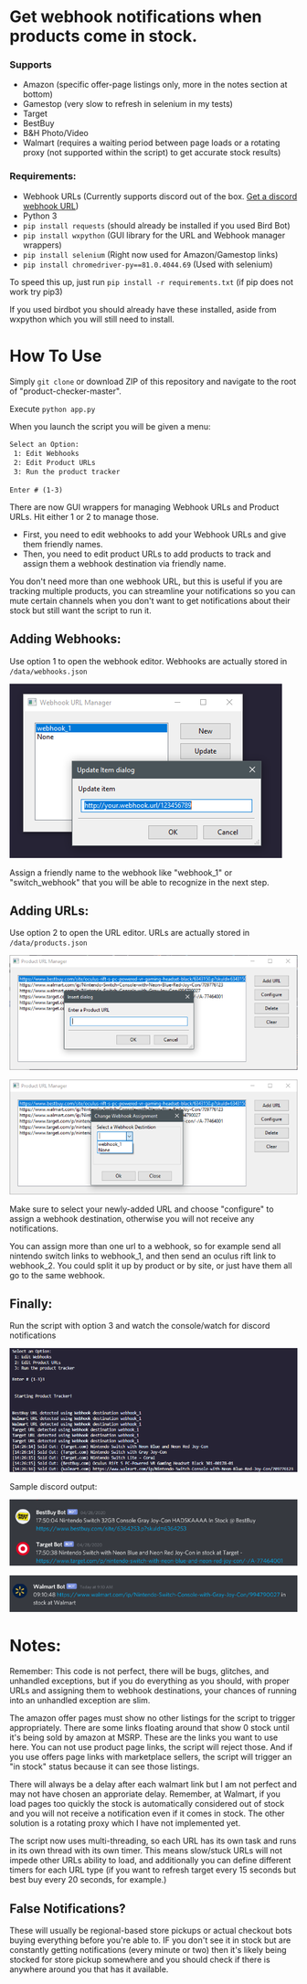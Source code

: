 # Get webhook notifications when products come in stock. 

### Supports

- Amazon (specific offer-page listings only, more in the notes section at bottom)
- Gamestop (very slow to refresh in selenium in my tests)
- Target
- BestBuy
- B&H Photo/Video
- Walmart (requires a waiting period between page loads or a rotating proxy (not supported within the script) to get accurate stock results)

### Requirements:

- Webhook URLs (Currently supports discord out of the box. [Get a discord webhook URL](https://support.discordapp.com/hc/en-us/articles/228383668-Intro-to-Webhooks))
- Python 3
- `pip install requests` (should already be installed if you used Bird Bot)
- `pip install wxpython` (GUI library for the URL and Webhook manager wrappers)
- `pip install selenium` (Right now used for Amazon/Gamestop links)
- `pip install chromedriver-py==81.0.4044.69` (Used with selenium)

To speed this up, just run `pip install -r requirements.txt`
(if pip does not work try pip3)

If you used birdbot you should already have these installed, aside from wxpython which you will still need to install.

# How To Use

Simply `git clone` or download ZIP of this repository and navigate to the root of "product-checker-master".

Execute `python app.py`

When you launch the script you will be given a menu:

```
Select an Option: 
 1: Edit Webhooks
 2: Edit Product URLs
 3: Run the product tracker

Enter # (1-3)
```

There are now GUI wrappers for managing Webhook URLs and Product URLs. Hit either 1 or 2 to manage those.

- First, you need to edit webhooks to add your Webhook URLs and give them friendly names.
- Then, you need to edit product URLs to add products to track and assign them a webhook destination via friendly name.

You don't need more than one webhook URL, but this is useful if you are tracking multiple products, you can streamline your notifications so you can mute certain channels when you don't want to get notifications about their stock but still want the script to run it.

## Adding Webhooks:

Use option 1 to open the webhook editor. Webhooks are actually stored in `/data/webhooks.json`

![Webhook Manager](./img/webhooks.png "Webhook Manager")

Assign a friendly name to the webhook like "webhook_1" or "switch_webhook" that you will be able to recognize in the next step.

## Adding URLs:

Use option 2 to open the URL editor. URLs are actually stored in `/data/products.json`

![URL Manager](./img/urls.png "URL Manager")

![URL Manager 2](./img/urls2.png "URL Manager 2")

Make sure to select your newly-added URL and choose "configure" to assign a webhook destination, otherwise you will not receive any notifications.

You can assign more than one url to a webhook, so for example send all nintendo switch links to webhook_1, and then send an oculus rift link to webhook_2. You could split it up by product or by site, or just have them all go to the same webhook.


## Finally:

Run the script with option 3 and watch the console/watch for discord notifications

![Console](./img/console.png "Console")


Sample discord output:

![Discord](./img/discord.png "Discord")

![Discord 2](./img/discord2.png "Discord 2")

# Notes:

Remember: This code is not perfect, there will be bugs, glitches, and unhandled exceptions, but if you do everything as you should, with proper URLs and assigning them to webhook destinations, your chances of running into an unhandled exception are slim.

The amazon offer pages must show no other listings for the script to trigger appropriately. There are some links floating around that show 0 stock until it's being sold by amazon at MSRP. These are the links you want to use here. You can not use product page links, the script will reject those. And if you use offers page links with marketplace sellers, the script will trigger an "in stock" status because it can see those listings.

There will always be a delay after each walmart link but I am not perfect and may not have chosen an approriate delay. Remember, at Walmart, if you load pages too quickly the stock is automatically considered out of stock and you will not receive a notification even if it comes in stock. The other solution is a rotating proxy which I have not implemented yet.

The script now uses multi-threading, so each URL has its own task and runs in its own thread with its own timer. This means slow/stuck URLs will not impede other URLs ability to load, and additionally you can define different timers for each URL type (if you want to refresh target every 15 seconds but best buy every 20 seconds, for example.)

## False Notifications?

These will usually be regional-based store pickups or actual checkout bots buying everything before you're able to. IF you don't see it in stock but are constantly getting notifications (every minute or two) then it's likely being stocked for store pickup somewhere and you should check if there is anywhere around you that has it available.
